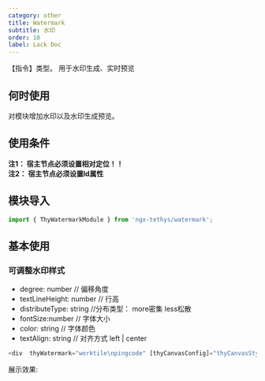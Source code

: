 ```yaml
---
category: other
title: Watermark
subtitle: 水印
order: 10
label: Lack Doc
---
```

<div class="dg-alert dg-alert-info">【指令】类型。 用于水印生成、实时预览</div>

## 何时使用

对模块增加水印以及水印生成预览。 

## 使用条件

<div class="dg-alert dg-alert-info"><strong>注1： 宿主节点必须设置相对定位！！</strong>  </div>
<div class="dg-alert dg-alert-info"><strong>注2： 宿主节点必须设置Id属性</strong>  </div>


## 模块导入

``` ts
import { ThyWatermarkModule } from 'ngx-tethys/watermark';
```

## 基本使用

### 可调整水印样式
* degree: number  // 偏移角度
* textLineHeight: number // 行高
* distributeType: string //分布类型： more密集 less松散
* fontSize:number   // 字体大小
* color: string   // 字体颜色
* textAlign: string  // 对齐方式 left | center
``` ts
<div  thyWatermark="worktile\npingcode" [thyCanvasConfig]="thyCanvasStyles" id="basic2" style="position: relative"></div>
```

展示效果: 

<example name="thy-watermark-basic-example" />
